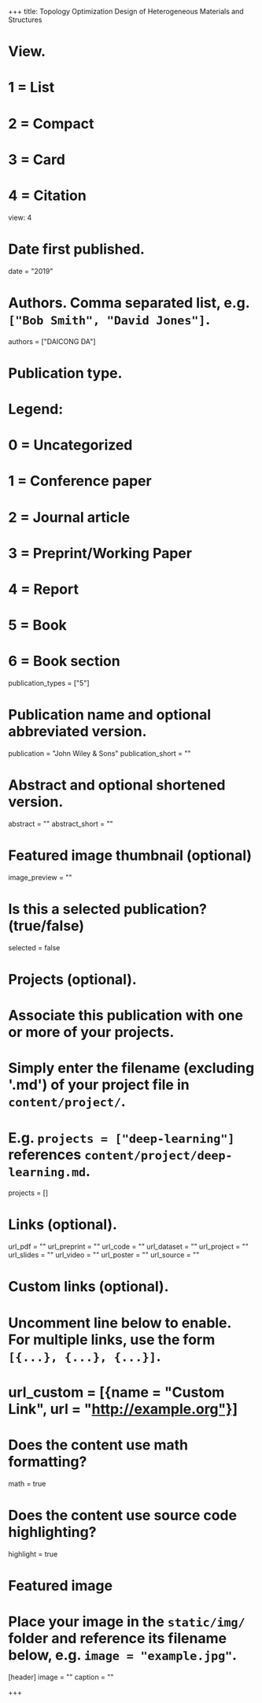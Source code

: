 +++
title: Topology Optimization Design of Heterogeneous Materials and Structures

# View.
#   1 = List
#   2 = Compact
#   3 = Card
#   4 = Citation
view: 4

# Date first published.
date = "2019"

# Authors. Comma separated list, e.g. `["Bob Smith", "David Jones"]`.
authors = ["DAICONG DA"]

# Publication type.
# Legend:
# 0 = Uncategorized
# 1 = Conference paper
# 2 = Journal article
# 3 = Preprint/Working Paper
# 4 = Report
# 5 = Book
# 6 = Book section
publication_types = ["5"]

# Publication name and optional abbreviated version.
publication = "John Wiley & Sons"
publication_short = ""

# Abstract and optional shortened version.
abstract = ""
abstract_short = ""

# Featured image thumbnail (optional)
image_preview = ""

# Is this a selected publication? (true/false)
selected = false

# Projects (optional).
#   Associate this publication with one or more of your projects.
#   Simply enter the filename (excluding '.md') of your project file in `content/project/`.
#   E.g. `projects = ["deep-learning"]` references `content/project/deep-learning.md`.
projects = []

# Links (optional).
url_pdf = ""
url_preprint = ""
url_code = ""
url_dataset = ""
url_project = ""
url_slides = ""
url_video = ""
url_poster = ""
url_source = ""

# Custom links (optional).
#   Uncomment line below to enable. For multiple links, use the form `[{...}, {...}, {...}]`.
# url_custom = [{name = "Custom Link", url = "http://example.org"}]

# Does the content use math formatting?
math = true

# Does the content use source code highlighting?
highlight = true

# Featured image
# Place your image in the `static/img/` folder and reference its filename below, e.g. `image = "example.jpg"`.
[header]
image = ""
caption = ""

+++
